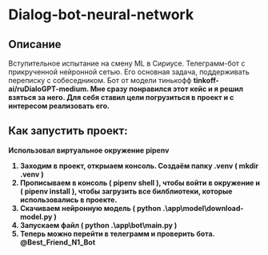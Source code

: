 ﻿# Dialog-bot-neural-network

## Описание

Вступительное испытание на смену ML в Сириусе. Телеграмм-бот с прикрученной нейронной сетью. Его основная задача, поддерживать переписку с собеседником. Бот от модели тинькофф <b>tinkoff-ai/ruDialoGPT-medium<b>. Мне сразу понравился этот кейс и я решил взяться за него. Для себя ставил цели погрузиться в проект и с интересом реализовать его.

## Как запустить проект:
Использовал виртуальное окружение <b>pipenv<b>

1. Заходим в проект, открыаем консоль. Создаём папку <b>.venv<b> (  mkdir .venv  )
2. Прописываем в консоль (  pipenv shell  ), чтобы войти в окружение и (  pipenv install  ), чтобы загрузить все билблиотеки, которые использовались в проекте.
3. Скачиваем нейронную модель (  python .\app\model\download-model.py  )
4. Запускаем файл (  python .\app\bot\main.py  )
5. Теперь можно перейти в телеграмм и проверить бота. @Best_Friend_N1_Bot
